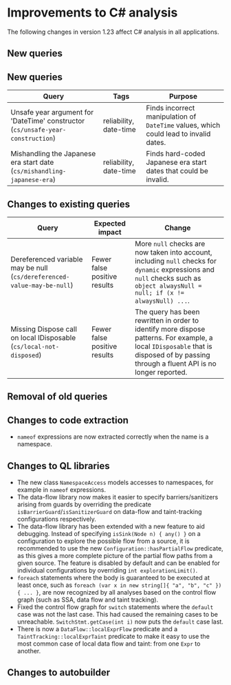 # Improvements to C# analysis

The following changes in version 1.23 affect C# analysis in all applications.

## New queries

## New queries

| **Query**                   | **Tags**  | **Purpose**                                                        |
|-----------------------------|-----------|--------------------------------------------------------------------|
| Unsafe year argument for 'DateTime' constructor (`cs/unsafe-year-construction`) | reliability, date-time | Finds incorrect manipulation of `DateTime` values, which could lead to invalid dates. |
| Mishandling the Japanese era start date (`cs/mishandling-japanese-era`) | reliability, date-time | Finds hard-coded Japanese era start dates that could be invalid. |

## Changes to existing queries

| **Query**                    | **Expected impact**    | **Change**                        |
|------------------------------|------------------------|-----------------------------------|
| Dereferenced variable may be null (`cs/dereferenced-value-may-be-null`) | Fewer false positive results | More `null` checks are now taken into account, including `null` checks for `dynamic` expressions and `null` checks such as `object alwaysNull = null; if (x != alwaysNull) ...`. |
| Missing Dispose call on local IDisposable (`cs/local-not-disposed`) | Fewer false positive results | The query has been rewritten in order to identify more dispose patterns. For example, a local `IDisposable` that is disposed of by passing through a fluent API is no longer reported. |

## Removal of old queries

## Changes to code extraction

* `nameof` expressions are now extracted correctly when the name is a namespace.

## Changes to QL libraries

* The new class `NamespaceAccess` models accesses to namespaces, for example in `nameof` expressions.
* The data-flow library now makes it easier to specify barriers/sanitizers
  arising from guards by overriding the predicate
  `isBarrierGuard`/`isSanitizerGuard` on data-flow and taint-tracking
  configurations respectively.
* The data-flow library has been extended with a new feature to aid debugging.
  Instead of specifying `isSink(Node n) { any() }` on a configuration to
  explore the possible flow from a source, it is recommended to use the new
  `Configuration::hasPartialFlow` predicate, as this gives a more complete
  picture of the partial flow paths from a given source. The feature is
  disabled by default and can be enabled for individual configurations by
  overriding `int explorationLimit()`.
* `foreach` statements where the body is guaranteed to be executed at least once, such as `foreach (var x in new string[]{ "a", "b", "c" }) { ... }`, are now recognized by all analyses based on the control flow graph (such as SSA, data flow and taint tracking).
* Fixed the control flow graph for `switch` statements where the `default` case was not the last case. This had caused the remaining cases to be unreachable. `SwitchStmt.getCase(int i)` now puts the `default` case last.
* There is now a `DataFlow::localExprFlow` predicate and a
  `TaintTracking::localExprTaint` predicate to make it easy to use the most
  common case of local data flow and taint: from one `Expr` to another.

## Changes to autobuilder
